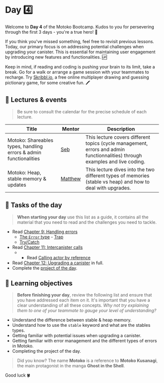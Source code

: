 # Day 4️⃣
Welcome to **Day 4** of the Motoko Bootcamp. Kudos to you for persevering through the first 3 days - you're a true hero! 🦸 <br/>

If you think you've missed something, feel free to revisit previous lessons. Today, our primary focus is on addressing potential challenges when upgrading your canister. This is essential for maintaining user engagement by introducing new features and functionalities. 🆙 <br/>

Keep in mind, if reading and coding is pushing your brain to its limit, take a break. Go for a walk or arrange a game session with your teammates to recharge. Try <a href="https://skribbl.io/" target="_blank">Skribbl.io</a>, a free online multiplayer drawing and guessing pictionary game, for some creative fun. 🖍️
## 🍿 Lectures & events
> Be sure to consult the calendar for the precise schedule of each lecture.

| Title | Mentor |  Description |
|-----------------|-----------------|-----------------|
| Motoko: Shareables types, handling errors & admin functionalities | <a href="https://twitter.com/seb_icp" target="_blank"> Seb </a> | This lecture covers different topics (cycle management, errors and admin functionnalities) through examples and live coding.
| Motoko: Heap, stable memory & updates | <a href="" target="_blank"> Matthew </a> | This lecture dives into the two different types of memories (stable vs heap) and how to deal with upgrades.
##  🧭 Tasks of the day
> **When starting your day** use this list as a guide, it contains all the material that you need to read and the challenges you need to tackle.

- Read [Chapter 9: Handling errors](../../manuals/chapters/chapter-9/CHAPTER-9.MD)
    - [The `Error` type](../../manuals/chapters/chapter-9/CHAPTER-9.MD#the-error-type)
    - [Trap](../../manuals/chapters/chapter-9/CHAPTER-9.MD#trap)
    - [Try/Catch](../../manuals/chapters/chapter-9/CHAPTER-9.MD#trycatch)
- Read [Chapter 11: Intercanister calls](../../manuals/chapters/chapter-11/CHAPTER-11.MD)
    - - Read [Calling actor by reference](../../manuals/chapters/chapter-11/CHAPTER-11.MD#calling-an-actor-by-reference)
- Read [Chapter 12: Upgrading a canister](../../manuals/chapters/chapter-12/CHAPTER-12.MD) in full.
- Complete the [project of the day](./project/README.MD).

## 🎯 Learning objectives
> **Before finishing your day**, review the following list and ensure that you have addressed each item on it. It's important that you have a clear understanding of all these concepts. <i> Why not try explaining them to one of your teammate to gauge your level of understanding? </i>

- Understand the difference between stable & heap memory.
- Understand how to use the `stable` keyword and what are the stables types.
- Getting familiar with potential issues when upgrading a canister.
- Getting familiar with error management and the different types of errors in Motoko.
- Completing the project of the day.

> Did you know? The name **Motoko** is a reference to **Motoko Kusanagi**, the main protagonist in the manga **Ghost in the Shell**. 

Good luck 🍀
